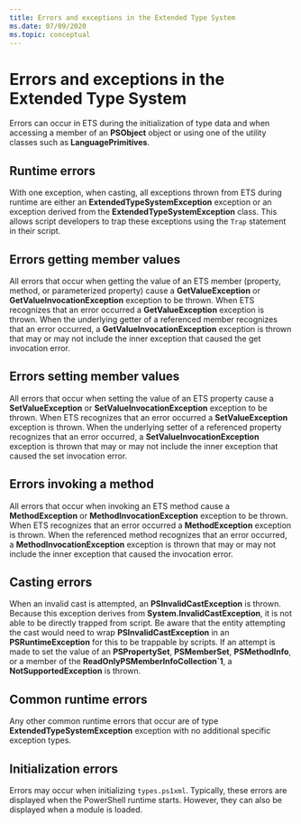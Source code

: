 ```yaml
---
title: Errors and exceptions in the Extended Type System
ms.date: 07/09/2020
ms.topic: conceptual
---
```

# Errors and exceptions in the Extended Type System

Errors can occur in ETS during the initialization of type data and when accessing a member of an
**PSObject** object or using one of the utility classes such as **LanguagePrimitives**.

## Runtime errors

With one exception, when casting, all exceptions thrown from ETS during runtime are either an
**ExtendedTypeSystemException** exception or an exception derived from the
**ExtendedTypeSystemException** class. This allows script developers to trap these exceptions using
the `Trap` statement in their script.

## Errors getting member values

All errors that occur when getting the value of an ETS member (property, method, or parameterized
property) cause a **GetValueException** or **GetValueInvocationException** exception to be thrown.
When ETS recognizes that an error occurred a **GetValueException** exception is thrown. When the
underlying getter of a referenced member recognizes that an error occurred, a
**GetValueInvocationException** exception is thrown that may or may not include the inner exception
that caused the get invocation error.

## Errors setting member values

All errors that occur when setting the value of an ETS property cause a **SetValueException** or
**SetValueInvocationException** exception to be thrown. When ETS recognizes that an error occurred a
**SetValueException** exception is thrown. When the underlying setter of a referenced property
recognizes that an error occurred, a **SetValueInvocationException** exception is thrown that may or
may not include the inner exception that caused the set invocation error.

## Errors invoking a method

All errors that occur when invoking an ETS method cause a **MethodException** or
**MethodInvocationException** exception to be thrown. When ETS recognizes that an error occurred a
**MethodException** exception is thrown. When the referenced method recognizes that an error
occurred, a **MethodInvocationException** exception is thrown that may or may not include the inner
exception that caused the invocation error.

## Casting errors

When an invalid cast is attempted, an **PSInvalidCastException** is thrown. Because this exception
derives from **System.InvalidCastException**, it is not able to be directly trapped from script. Be
aware that the entity attempting the cast would need to wrap **PSInvalidCastException** in an
**PSRuntimeException** for this to be trappable by scripts. If an attempt is made to set the value
of an **PSPropertySet**, **PSMemberSet**, **PSMethodInfo**, or a member of the
**ReadOnlyPSMemberInfoCollection`1**, a **NotSupportedException** is thrown.

## Common runtime errors

Any other common runtime errors that occur are of type **ExtendedTypeSystemException** exception
with no additional specific exception types.

## Initialization errors

Errors may occur when initializing `types.ps1xml`. Typically, these errors are displayed when the
PowerShell runtime starts. However, they can also be displayed when a module is loaded.
